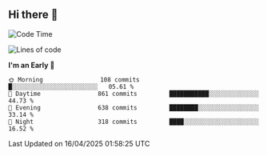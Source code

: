## Hi there 👋

<!--
**Wangmerlyn/Wangmerlyn** is a ✨ _special_ ✨ repository because its `README.md` (this file) appears on your GitHub profile.

Here are some ideas to get you started:

- 🔭 I’m currently working on ...
- 🌱 I’m currently learning ...
- 👯 I’m looking to collaborate on ...
- 🤔 I’m looking for help with ...
- 💬 Ask me about ...
- 📫 How to reach me: ...
- 😄 Pronouns: ...
- ⚡ Fun fact: ...
-->
<!--START_SECTION:waka-->
![Code Time](http://img.shields.io/badge/Code%20Time-185%20hrs%2058%20mins-blue)

![Lines of code](https://img.shields.io/badge/From%20Hello%20World%20I%27ve%20Written-9.8%20million%20lines%20of%20code-blue)

**I'm an Early 🐤** 

```text
🌞 Morning                108 commits         █░░░░░░░░░░░░░░░░░░░░░░░░   05.61 % 
🌆 Daytime                861 commits         ███████████░░░░░░░░░░░░░░   44.73 % 
🌃 Evening                638 commits         ████████░░░░░░░░░░░░░░░░░   33.14 % 
🌙 Night                  318 commits         ████░░░░░░░░░░░░░░░░░░░░░   16.52 % 
```



 Last Updated on 16/04/2025 01:58:25 UTC
<!--END_SECTION:waka-->
